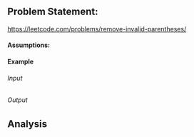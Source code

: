 ## Problem Statement:
https://leetcode.com/problems/remove-invalid-parentheses/
#### Assumptions:
#### Example
###### Input
###### Output
## Analysis
